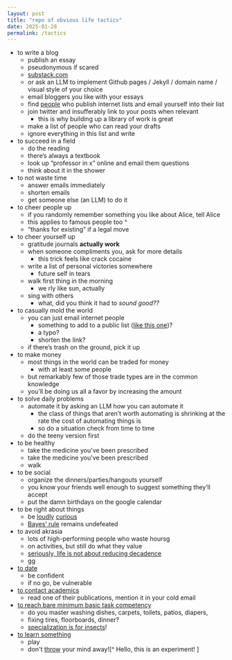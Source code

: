 ```yaml
---
layout: post
title: "repo of obvious life tactics" 
date: 2025-01-28
permalink: /tactics 
---
```


- to write a blog
  - publish an essay
  - pseudonymous if scared
  - [substack.com ](http://substack.com)
  - or ask an LLM to implement Github pages / Jekyll / domain name / visual style of your choice 
  - email bloggers you like with your essays
  - find [people](https://substack.com/@samenright/posts) who publish internet lists and email yourself into their list
  - join twitter and insufferably link to your posts when relevant
    - this is why building up a library of work is great
  - make a list of people who can read your drafts
  - ignore everything in this list and write
- to succeed in a field
  - do the reading
  - there’s always a textbook
  - look up “professor in x” online and email them questions
  - think about it in the shower
- to not waste time
  - answer emails immediately
  - shorten emails
  - get someone else (an LLM) to do it
- to cheer people up
  - if you randomly remember something you like about Alice, tell Alice
  - this applies to famous people too ^ 
  - “thanks for existing” if a legal move 
- to cheer yourself up
  - gratitude journals **actually work**
  - when someone compliments you, ask for more details
    - this trick feels like crack cocaine
  - write a list of personal victories somewhere
    - future self in tears
  - walk first thing in the morning
    - we rly like sun, actually
  - sing with others
    - what, did you think it had to *sound good??*
- to casually mold the world
  - you can just email internet people
    - something to add to a public list ([like this one](mailto:croissanthology@gmail.com))?
    - a typo?
    - shorten the link?
  - if there’s trash on the ground, pick it up
- to make money
  - most things in the world can be traded for money 
    - with at least some people
  - but remarkably few of those trade types are in the common knowledge
  - you’ll be doing us all a favor by increasing the amount
- to solve daily problems
  - automate it by asking an LLM how you can automate it
    - the class of things that aren’t worth automating is shrinking at the rate the cost of automating things is
    - so do a situation check from time to time
  - do the teeny version first
- to be healthy
  - take the medicine you've been prescribed
  - take the medicine you've been prescribed 
  - walk
- to be social
  - organize the dinners/parties/hangouts yourself 
  - you know your friends well enough to suggest something they’ll accept
  - put the damn birthdays on the google calendar
- to be right about things
  - be [loudly](https://x.com/__drewface/status/1875290969152864285) [curious](https://x.com/paulg/status/1883488719048785934) 
  - [Bayes’ rule](https://arbital.com/p/bayes_rule/?l=1zq) remains undefeated
- to avoid akrasia
  - lots of high-performing people who waste hoursg
  -  on activities, but still do what they value
    - [seriously, life is not about reducing decadence](https://x.com/visakanv/status/1653376345802694657)
    - [gg](https://pbs.twimg.com/media/FvIHo0naQAAw3aP?format=jpg&name=medium)
- [to date](https://x.com/bashu_thanks/status/1887977424442348009) 
  - be confident
  - if no go, be vulnerable
- [to contact academics](https://x.com/hormetic/status/1887958700662628732)
  - read one of their publications, mention it in your cold email 
- [to reach bare minimum basic task competency](https://x.com/JLingPystynen/status/1887889727484780616)
  - do you master washing dishes, carpets, toilets, patios, diapers, 
  - fixing tires, floorboards, dinner?
  - [specialization is for insects](https://pbs.twimg.com/media/EocPfk5UYAIzqmu.jpg)!
- [to learn something](https://x.com/aikTamseel/status/1888163594660962803)
  - play 
  - don't [throw](https://www.lesswrong.com/posts/RryyWNmJNnLowbhfC/please-don-t-throw-your-mind-away) your mind away![^ Hello, this is an experiment! ]
